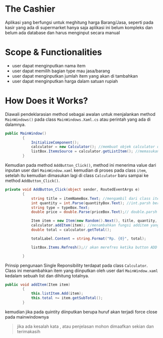 # The Cashier
Aplikasi yang berfungsi untuk meghitung harga Barang/Jasa, seperti pada kasir yang ada di supermarket hanya saja aplikasi ini belum kompleks dan belum ada database dan harus menginput secara manual

# Scope & Functionalities
- user dapat menginputkan nama item
- user dapat memilih bagian type mau jasa/barang
- user dapat menginputkan jumlah item yang akan di tambahkan
- user dapat menginputkan harga dalam satuan rupiah

# How Does it Works?
Diawali pendeklarasian method sebagai awalan untuk menjalankan method `MainWindows()` pada class `MainWindows.Xaml.cs` atau perintah yang ada di dalamnya.

```csharp
public MainWindow()
        {
            InitializeComponent();
            calculator = new Calculator(); //membuat objek calculator dari class Calculator
            listBox.ItemsSource = calculator.getListItem(); //memasukan listitem ke list box yang di dapat dari getListItem();
        }
```

Kemudian pada method `AddButton_Click()`, method ini menerima value dari inputan user dari `MainWindow.xaml` kemudian di proses pada class `item`, setelah itu kemudian
dimasukan lagi di class `Calculator` baru sampai ke method `AddButton_Click()`.

```csharp
private void AddButton_Click(object sender, RoutedEventArgs e)
        {
            string title = itemNameBox.Text; //mengambil dari class item
            int quantity = int.Parse(quantityBox.Text); //int.parsh berguna untuk mengubah string ke int
            string type = typeBox.Text;
            double price = double.Parse(priceBox.Text);// double.parsh berguna untuk mengubah string ke double

            Item item = new Item(new Random().Next(), title, quantity, price, price, type);
            calculator.addItem(item); //menambahkan fungsi additem yang da pada class calculator
            double total = calculator.getTotal();

            totalLabel.Content = string.Format("Rp. {0}", total);

            listBox.Items.Refresh();// akan merefres ketika button ADD ditekan

        }
```
 Prinsip pengunaan Single Reponsibility terdapat pada class `Calculator`. Class ini menambahkan 
item yang diinputkan oleh user dari `MainWindow.xaml` kedalam sebuah list dan dihitung totalnya.

```csharp
public void addItem(Item item)
        {
            this.listItem.Add(item);
            this.total += item.getSubTotal();
        }
```

kemudian jika pada quintity diinputkan berupa huruf akan terjadi force close pada mainwindownya

>jika ada kesalah kata , atau penjelasan mohon dimaafkan sekian dan terimakasih
